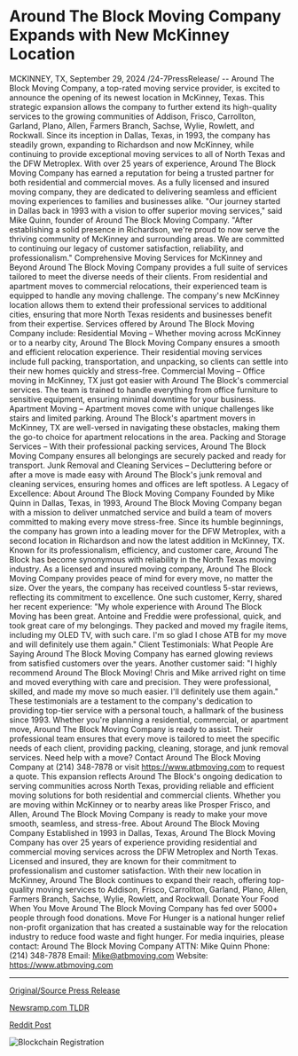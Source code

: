 # Around The Block Moving Company Expands with New McKinney Location

MCKINNEY, TX, September 29, 2024 /24-7PressRelease/ -- Around The Block Moving Company, a top-rated moving service provider, is excited to announce the opening of its newest location in McKinney, Texas. This strategic expansion allows the company to further extend its high-quality services to the growing communities of Addison, Frisco, Carrollton, Garland, Plano, Allen, Farmers Branch, Sachse, Wylie, Rowlett, and Rockwall. Since its inception in Dallas, Texas, in 1993, the company has steadily grown, expanding to Richardson and now McKinney, while continuing to provide exceptional moving services to all of North Texas and the DFW Metroplex.  With over 25 years of experience, Around The Block Moving Company has earned a reputation for being a trusted partner for both residential and commercial moves. As a fully licensed and insured moving company, they are dedicated to delivering seamless and efficient moving experiences to families and businesses alike.  "Our journey started in Dallas back in 1993 with a vision to offer superior moving services," said Mike Quinn, founder of Around The Block Moving Company. "After establishing a solid presence in Richardson, we're proud to now serve the thriving community of McKinney and surrounding areas. We are committed to continuing our legacy of customer satisfaction, reliability, and professionalism."  Comprehensive Moving Services for McKinney and Beyond Around The Block Moving Company provides a full suite of services tailored to meet the diverse needs of their clients. From residential and apartment moves to commercial relocations, their experienced team is equipped to handle any moving challenge. The company's new McKinney location allows them to extend their professional services to additional cities, ensuring that more North Texas residents and businesses benefit from their expertise.  Services offered by Around The Block Moving Company include: Residential Moving – Whether moving across McKinney or to a nearby city, Around The Block Moving Company ensures a smooth and efficient relocation experience. Their residential moving services include full packing, transportation, and unpacking, so clients can settle into their new homes quickly and stress-free.  Commercial Moving – Office moving in McKinney, TX just got easier with Around The Block's commercial services. The team is trained to handle everything from office furniture to sensitive equipment, ensuring minimal downtime for your business.  Apartment Moving – Apartment moves come with unique challenges like stairs and limited parking. Around The Block's apartment movers in McKinney, TX are well-versed in navigating these obstacles, making them the go-to choice for apartment relocations in the area.  Packing and Storage Services – With their professional packing services, Around The Block Moving Company ensures all belongings are securely packed and ready for transport.  Junk Removal and Cleaning Services – Decluttering before or after a move is made easy with Around The Block's junk removal and cleaning services, ensuring homes and offices are left spotless.  A Legacy of Excellence: About Around The Block Moving Company Founded by Mike Quinn in Dallas, Texas, in 1993, Around The Block Moving Company began with a mission to deliver unmatched service and build a team of movers committed to making every move stress-free. Since its humble beginnings, the company has grown into a leading mover for the DFW Metroplex, with a second location in Richardson and now the latest addition in McKinney, TX. Known for its professionalism, efficiency, and customer care, Around The Block has become synonymous with reliability in the North Texas moving industry.  As a licensed and insured moving company, Around The Block Moving Company provides peace of mind for every move, no matter the size. Over the years, the company has received countless 5-star reviews, reflecting its commitment to excellence. One such customer, Kerry, shared her recent experience:  "My whole experience with Around The Block Moving has been great. Antoine and Freddie were professional, quick, and took great care of my belongings. They packed and moved my fragile items, including my OLED TV, with such care. I'm so glad I chose ATB for my move and will definitely use them again."  Client Testimonials: What People Are Saying Around The Block Moving Company has earned glowing reviews from satisfied customers over the years. Another customer said:  "I highly recommend Around The Block Moving! Chris and Mike arrived right on time and moved everything with care and precision. They were professional, skilled, and made my move so much easier. I'll definitely use them again."  These testimonials are a testament to the company's dedication to providing top-tier service with a personal touch, a hallmark of the business since 1993.  Whether you're planning a residential, commercial, or apartment move, Around The Block Moving Company is ready to assist. Their professional team ensures that every move is tailored to meet the specific needs of each client, providing packing, cleaning, storage, and junk removal services.  Need help with a move? Contact Around The Block Moving Company at (214) 348-7878 or visit https://www.atbmoving.com to request a quote.  This expansion reflects Around The Block's ongoing dedication to serving communities across North Texas, providing reliable and efficient moving solutions for both residential and commercial clients. Whether you are moving within McKinney or to nearby areas like Prosper Frisco, and Allen, Around The Block Moving Company is ready to make your move smooth, seamless, and stress-free.  About Around The Block Moving Company Established in 1993 in Dallas, Texas, Around The Block Moving Company has over 25 years of experience providing residential and commercial moving services across the DFW Metroplex and North Texas. Licensed and insured, they are known for their commitment to professionalism and customer satisfaction. With their new location in McKinney, Around The Block continues to expand their reach, offering top-quality moving services to Addison, Frisco, Carrollton, Garland, Plano, Allen, Farmers Branch, Sachse, Wylie, Rowlett, and Rockwall.  Donate Your Food When You Move Around The Block Moving Company has fed over 5000+ people through food donations. Move For Hunger is a national hunger relief non-profit organization that has created a sustainable way for the relocation industry to reduce food waste and fight hunger.  For media inquiries, please contact: Around The Block Moving Company ATTN: Mike Quinn Phone: (214) 348-7878 Email: Mike@atbmoving.com Website: https://www.atbmoving.com 

---

[Original/Source Press Release](https://www.24-7pressrelease.com/press-release/514794/around-the-block-moving-company-expands-with-new-mckinney-location)
                    

[Newsramp.com TLDR](None) 



[Reddit Post](https://www.reddit.com/r/newsramp/comments/1fryq0n/around_the_block_moving_company_announces_new/) 



![Blockchain Registration](https://cdn.newsramp.app/24-7PressRelease/qrcode/249/29/bestKtWY.webp)